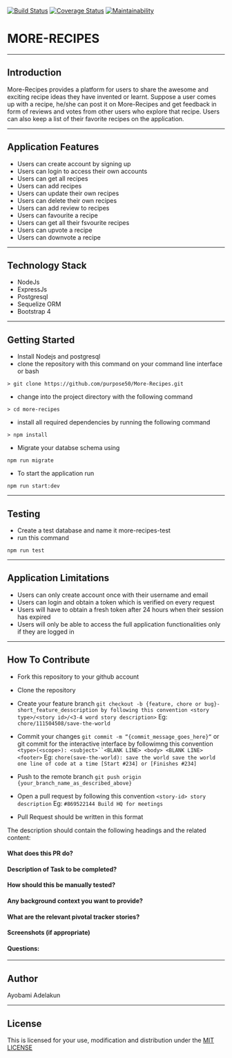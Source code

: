 [![Build Status](https://travis-ci.org/purpose50/More-Recipes.svg?branch=develope)](https://travis-ci.org/purpose50/More-Recipes) [![Coverage Status](https://coveralls.io/repos/github/purpose50/More-Recipes/badge.svg?branch=develope)](https://coveralls.io/github/purpose50/More-Recipes?branch=develope) [![Maintainability](https://api.codeclimate.com/v1/badges/569a77d3c602edf4debb/maintainability)](https://codeclimate.com/github/purpose50/More-Recipes/maintainability)


# MORE-RECIPES
---

## Introduction

More-Recipes​ provides a platform for users to share the awesome and exciting recipe ideas they
have invented or learnt. Suppose a user comes up with a recipe, he/she can post it on
More-Recipes​ and get feedback in form of reviews and votes from other users who explore that
recipe. Users can also keep a list of their favorite recipes on the application.

---
## Application Features
* Users can create account by signing up
* Users can login to access their own accounts
* Users can get all recipes
* Users can add recipes
* Users can update their own recipes
* Users can delete their own recipes
* Users can add review to recipes
* Users can favourite a recipe
* Users can get all their fsvourite recipes
* Users can upvote a recipe
* Users can downvote a recipe

---
## Technology Stack
* NodeJs
* ExpressJs
* Postgresql
* Sequelize ORM
* Bootstrap 4

---
## Getting Started
* Install Nodejs and postgresql
* clone the repository with this command on your command line interface or bash

```
> git clone https://github.com/purpose50/More-Recipes.git
```
* change into the project directory with the following command

```
> cd more-recipes
```
* install all required dependencies by running the following command

```
> npm install
```

* Migrate your databse schema using

```
npm run migrate
```

* To start the application run

```
npm run start:dev
```

---
## Testing
* Create a test database and name it more-recipes-test
* run this command
``` 
npm run test 
```

---
## Application Limitations
* Users can only create account once with their username and email
* Users can login and obtain a token which is verified on every request
* Users will have to obtain a fresh token after 24 hours when their session has expired
* Users will only be able to access the full application functionalities only if they are logged in

---
## How To Contribute
* Fork this repository to your github account

* Clone the repository 

* Create your feature branch ```git checkout -b {feature, chore or bug}-short_feature_desscription by following this convention <story type>/<story id>/<3-4 word story description>``` Eg: ```chore/111504508/save-the-world```

* Commit your changes ```git commit -m “{commit_message_goes_here}“``` or git commit for the interactive interface by followimng this convention ```<type>(<scope>): <subject>``<BLANK LINE> <body> <BLANK LINE> <footer>``` Eg: ```chore(save-the-world): save the world save the world one line of code at a time [Start #234] or [Finishes #234]```

* Push to the remote branch ```git push origin {your_branch_name_as_described_above}```

* Open a pull request by following this convention ```<story-id> story description``` Eg: ```#869522144 Build HQ for meetings```

* Pull Request should be written in this format

The description should contain the following headings and the related content:

#### What does this PR do?
#### Description of Task to be completed?
#### How should this be manually tested?
#### Any background context you want to provide?
#### What are the relevant pivotal tracker stories?
#### Screenshots (if appropriate)
#### Questions:

---
## Author
Ayobami Adelakun

---
## License

This is licensed for your use, modification and distribution under the [MIT LICENSE](https://github.com/purpose50/More-Recipes/blob/develope/LICENSE)
